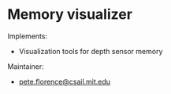 # Memory visualizer

Implements:

- Visualization tools for depth sensor memory

Maintainer:

- pete.florence@csail.mit.edu
